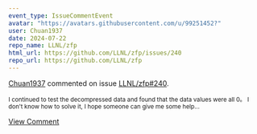 ```yaml
---
event_type: IssueCommentEvent
avatar: "https://avatars.githubusercontent.com/u/99251452?"
user: Chuan1937
date: 2024-07-22
repo_name: LLNL/zfp
html_url: https://github.com/LLNL/zfp/issues/240
repo_url: https://github.com/LLNL/zfp
---
```


<a href='https://github.com/Chuan1937' target='_blank'>Chuan1937</a> commented on issue <a href='https://github.com/LLNL/zfp/issues/240' target='_blank'>LLNL/zfp#240</a>.

<small>I continued to test the decompressed data and found that the data values ​​were all 0。 I don't know how to solve it, I hope someone can give me some help...</small>

<a href='https://github.com/LLNL/zfp/issues/240' target='_blank'>View Comment</a>